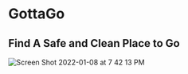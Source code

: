 # GottaGo

## Find A Safe and Clean Place to Go

![Screen Shot 2022-01-08 at 7 42 13 PM](https://user-images.githubusercontent.com/64617435/148667148-68c882e9-092c-4c03-b249-83acefebd435.png)
